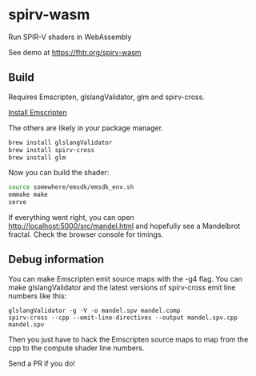 # spirv-wasm

Run SPIR-V shaders in WebAssembly

See demo at https://fhtr.org/spirv-wasm


## Build

Requires Emscripten, glslangValidator, glm and spirv-cross.

[Install Emscripten](https://emscripten.org/docs/getting_started/downloads.html)

The others are likely in your package manager.

```bash
brew install glslangValidator
brew install spirv-cross
brew install glm
```

Now you can build the shader:

```bash
source somewhere/emsdk/emsdk_env.sh
emmake make
serve
```

If everything went right, you can open [http://localhost:5000/src/mandel.html](http://localhost:5000/src/mandel.html)
and hopefully see a Mandelbrot fractal. Check the browser console for timings.


## Debug information

You can make Emscripten emit source maps with the -g4 flag. You can make glslangValidator and the latest versions of spirv-cross emit line numbers like this:

```
glslangValidator -g -V -o mandel.spv mandel.comp
spirv-cross --cpp --emit-line-directives --output mandel.spv.cpp mandel.spv
```

Then you just have to hack the Emscripten source maps to map from the cpp to the compute shader line numbers.

Send a PR if you do!

